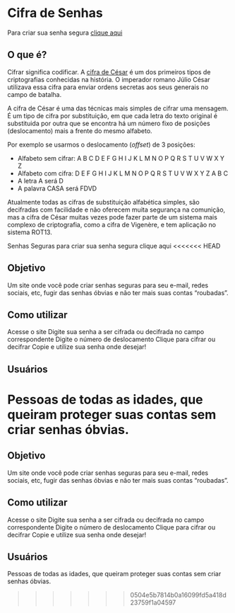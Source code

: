 # Cifra de Senhas

Para criar sua senha segura [clique aqui](https://milaroque.github.io/SAP004-cipher/src/)

## O que é?

Cifrar significa codificar. A [cifra de
César](https://pt.wikipedia.org/wiki/Cifra_de_C%C3%A9sar) é um dos primeiros
tipos de criptografias conhecidas na história. O imperador romano Júlio César
utilizava essa cifra para enviar ordens secretas aos seus generais no campo de
batalha.

A cifra de César é uma das técnicas mais simples de cifrar uma mensagem. É um
tipo de cifra por substituição, em que cada letra do texto original é
substituida por outra que se encontra há um número fixo de posições
(deslocamento) mais a frente do mesmo alfabeto.

Por exemplo se usarmos o deslocamento (_offset_) de 3 posições:

* Alfabeto sem cifrar: A B C D E F G H I J K L M N O P Q R S T U V W X Y Z
* Alfabeto com cifra:  D E F G H I J K L M N O P Q R S T U V W X Y Z A B C
* A letra A será D
* A palavra CASA será FDVD

Atualmente todas as cifras de substituição alfabética simples, são decifradas
com facilidade e não oferecem muita segurança na comunição, mas a cifra de César
muitas vezes pode fazer parte de um sistema mais complexo de criptografia, como
a cifra de Vigenère, e tem aplicação no sistema ROT13.

Senhas Seguras
para criar sua senha segura clique aqui
<<<<<<< HEAD

## Objetivo

Um site onde você pode criar senhas seguras para seu e-mail, redes sociais, etc, fugir das senhas óbvias e não ter mais suas contas “roubadas”.

## Como utilizar

Acesse o site
Digite sua senha a ser cifrada ou decifrada no campo correspondente
Digite o número de deslocamento
Clique para cifrar ou decifrar
Copie e utilize sua senha onde desejar!

## Usuários

Pessoas de todas as idades, que queiram proteger suas contas sem criar senhas óbvias.
=======

## Objetivo

Um site onde você pode criar senhas seguras para seu e-mail, redes sociais, etc, fugir das senhas óbvias e não ter mais suas contas “roubadas”.

## Como utilizar

Acesse o site
Digite sua senha a ser cifrada ou decifrada no campo correspondente
Digite o número de deslocamento
Clique para cifrar ou decifrar
Copie e utilize sua senha onde desejar!

## Usuários

Pessoas de todas as idades, que queiram proteger suas contas sem criar senhas óbvias.

>>>>>>> 0504e5b7814b0a16099fd5a418d23759f1a04597
